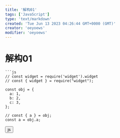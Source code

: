 ```yaml
---
title: '解构01'
tags: ['JavaScript']
type: 'text/markdown'
created: 'Tue Jun 13 2023 04:26:44 GMT+0000 (GMT)'
creator: 'oeyoews'
modifier: 'oeyoews'
---
```


# 解构01

```
```js
// const widget = require('widget').widget
// const { widget } = require("widget");

const obj = {
  a: 1,
  b: 2,
  c: 3,
};

// const { a } = obj;
const a = obj.a;
```

<button>js</button>
```
